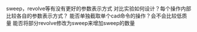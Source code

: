 sweep，revolve等有没有更好的参数表示方式
对比实验如何设计？每个操作内部比较各自的参数表示方式？
能否单独截取单个cad命令的操作？会不会比较低质量
能否将部分revolve修改为sweep来增加sweep的数量